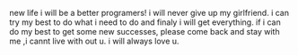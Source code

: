 new life i will be a better programers!
i will never give up my girlfriend.
i can try my best to do what i need to do and finaly i will get everything.
if i can do my best to get some new successes, please come back and stay with me ,i cannt live with out u.
i will always love u.

